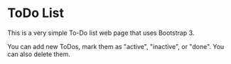 # ToDo List
This is a very simple To-Do list web page that uses Bootstrap 3. 

You can add new ToDos, mark them as "active", "inactive", or "done". You can also delete them.
